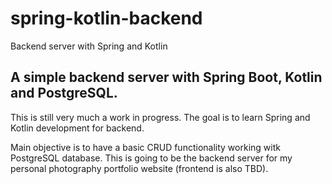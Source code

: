 # spring-kotlin-backend
Backend server with Spring and Kotlin

## A simple backend server with Spring Boot, Kotlin and PostgreSQL.
This is still very much a work in progress. The goal is to learn Spring and Kotlin development for backend. 

Main objective is to have a basic CRUD functionality working witk PostgreSQL database.
This is going to be the backend server for my personal photography portfolio website (frontend is also TBD).
